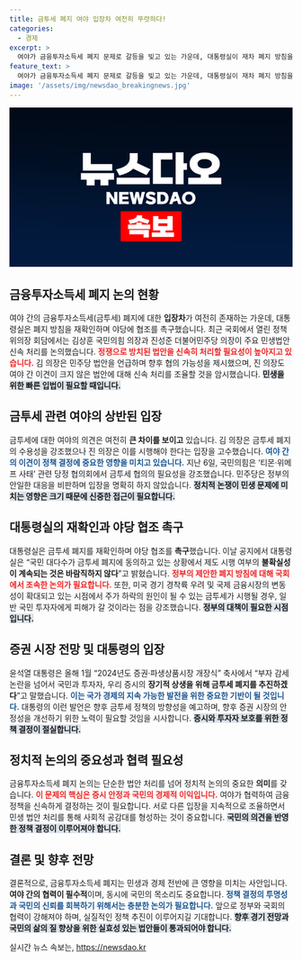 ```yaml
---
title: 금투세 폐지 여야 입장차 여전히 뚜렷하다!
categories:
  - 경제
excerpt: >
  여야가 금융투자소득세 폐지 문제로 갈등을 빚고 있는 가운데, 대통령실이 재차 폐지 방침을 강조하며 협조를 요구했습니다. 증시 폭락 우려 속에서 중산층 투자자 보호를 위해 빠른 논의가 필요하다는 목소리가 커지고 있습니다.
feature_text: >
  여야가 금융투자소득세 폐지 문제로 갈등을 빚고 있는 가운데, 대통령실이 재차 폐지 방침을 강조하며 협조를 요구했습니다. 증시 폭락 우려 속에서 중산층 투자자 보호를 위해 빠른 논의가 필요하다는 목소리가 커지고 있습니다.
image: '/assets/img/newsdao_breakingnews.jpg'
---
```


<p><img src="/assets/img/newsdao_breakingnews.jpg" alt="ontimetimes 속보" /></p>

<h2 data-ke-size="size26">금융투자소득세 폐지 논의 현황</h2>

<p data-ke-size="size16"></p>

<p>여야 간의 금융투자소득세(금투세) 폐지에 대한 <b>입장차</b>가 여전히 존재하는 가운데, 대통령실은 폐지 방침을 재확인하며 야당에 협조를 촉구했습니다. 최근 국회에서 열린 정책위의장 회담에서는 김상훈 국민의힘 의장과 진성준 더불어민주당 의장이 주요 민생법안 신속 처리를 논의했습니다. <b><span style="color: #ee2323;">정쟁으로 방치된 법안을 신속히 처리할 필요성이 높아지고 있습니다.</span></b> 김 의장은 민주당 법안을 언급하며 향후 협의 가능성을 제시했으며, 진 의장도 여야 간 이견이 크지 않은 법안에 대해 신속 처리를 조율할 것을 암시했습니다. <b><span style="background-color: #21538527;">민생을 위한 빠른 입법이 필요할 때입니다.</span></b></p>

<p data-ke-size="size16"></p>

<h2 data-ke-size="size26">금투세 관련 여야의 상반된 입장</h2>

<p data-ke-size="size16"></p>

<p>금투세에 대한 여야의 의견은 여전히 <b>큰 차이를 보이고</b> 있습니다. 김 의장은 금투세 폐지의 수용성을 강조했으나 진 의장은 이를 시행해야 한다는 입장을 고수했습니다. <b><span style="color: #1a5490;">여야 간의 이견이 정책 결정에 중요한 영향을 미치고 있습니다.</span></b> 지난 6일, 국민의힘은 ‘티몬·위메프 사태’ 관련 당정 협의회에서 금투세 협의의 필요성을 강조했습니다. 민주당은 정부의 안일한 대응을 비판하며 입장을 명확히 하지 않았습니다. <b><span style="background-color: #21538527;">정치적 논쟁이 민생 문제에 미치는 영향은 크기 때문에 신중한 접근이 필요합니다.</span></b></p>

<p data-ke-size="size16"></p>

<h2 data-ke-size="size26">대통령실의 재확인과 야당 협조 촉구</h2>

<p data-ke-size="size16"></p>

<p>대통령실은 금투세 폐지를 재확인하며 야당 협조를 <b>촉구</b>했습니다. 이날 공지에서 대통령실은 “국민 대다수가 금투세 폐지에 동의하고 있는 상황에서 제도 시행 여부의 <b>불확실성이 계속되는 것은 바람직하지 않다</b>”고 밝혔습니다. <b><span style="color: #ee2323;">정부의 제안한 폐지 방침에 대해 국회에서 조속한 논의가 필요합니다.</span></b> 또한, 미국 경기 경착륙 우려 및 국제 금융시장의 변동성이 확대되고 있는 시점에서 주가 하락의 원인이 될 수 있는 금투세가 시행될 경우, 일반 국민 투자자에게 피해가 갈 것이라는 점을 강조했습니다. <b><span style="background-color: #21538527;">정부의 대책이 필요한 시점입니다.</span></b></p>

<p data-ke-size="size16"></p>

<h2 data-ke-size="size26">증권 시장 전망 및 대통령의 입장</h2>

<p data-ke-size="size16"></p>

<p>윤석열 대통령은 올해 1월 “2024년도 증권·파생상품시장 개장식” 축사에서 “부자 감세 논란을 넘어서 국민과 투자자, 우리 증시의 <b>장기적 상생을 위해 금투세 폐지를 추진하겠다</b>”고 말했습니다. <b><span style="color: #1a5490;">이는 국가 경제의 지속 가능한 발전을 위한 중요한 기반이 될 것입니다.</span></b> 대통령의 이런 발언은 향후 금투세 정책의 방향성을 예고하며, 향후 증권 시장의 안정성을 개선하기 위한 노력이 필요할 것임을 시사합니다. <b><span style="background-color: #21538527;">증시와 투자자 보호를 위한 정책 결정이 절실합니다.</span></b></p>

<p data-ke-size="size16"></p>

<h2 data-ke-size="size26">정치적 논의의 중요성과 협력 필요성</h2>

<p data-ke-size="size16"></p>

<p>금융투자소득세 폐지 논의는 단순한 법안 처리를 넘어 정치적 논의의 중요한 <b>의미</b>를 갖습니다. <b><span style="color: #ee2323;">이 문제의 핵심은 증시 안정과 국민의 경제적 이익입니다.</span></b> 여야가 협력하여 금융정책을 신속하게 결정하는 것이 필요합니다. 서로 다른 입장을 지속적으로 조율하면서 민생 법안 처리를 통해 사회적 공감대를 형성하는 것이 중요합니다. <b><span style="background-color: #21538527;">국민의 의견을 반영한 정책 결정이 이루어져야 합니다.</span></b></p>

<p data-ke-size="size16"></p> 

<h2 data-ke-size="size26">결론 및 향후 전망</h2>

<p data-ke-size="size16"></p>

<p>결론적으로, 금융투자소득세 폐지는 민생과 경제 전반에 큰 영향을 미치는 사안입니다. <b>여야 간의 협력이 필수적</b>이며, 동시에 국민의 목소리도 중요합니다. <b><span style="color: #1a5490;">정책 결정의 투명성과 국민의 신뢰를 회복하기 위해서는 충분한 논의가 필요합니다.</span></b> 앞으로 정부와 국회의 협력이 강해져야 하며, 실질적인 정책 추진이 이루어지길 기대합니다. <b><span style="background-color: #21538527;">향후 경기 전망과 국민의 삶의 질 향상을 위한 실효성 있는 법안들이 통과되어야 합니다.</span></b></p> 

<p data-ke-size="size16"></p> 
실시간 뉴스 속보는, <a href="https://newsdao.kr" rel="dofollow">https://newsdao.kr</a>


